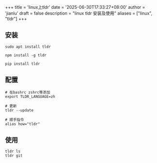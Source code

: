 +++
title = 'linux上tldr'
date = '2025-06-30T17:33:27+08:00'
author = 'jianlu'
draft = false
description = "linux tldr 安装及使用"
aliases = ["linux", "tldr"]
+++

## 安装
```shell
sudo apt install tldr

npm install -g tldr

pip install tldr
```

## 配置

```shell
# 在bashrc zshrc等添加
export TLDR_LANGUAGE=zh

# 更新
tldr --update

# 顺手指令
alias how="tldr"
```

## 使用

```shell
tldr ls
tldr git
```
